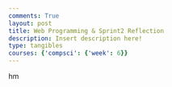 ```yaml
---
comments: True
layout: post
title: Web Programming & Sprint2 Reflection
description: Insert description here!
type: tangibles
courses: {'compsci': {'week': 6}}
---
```


hm